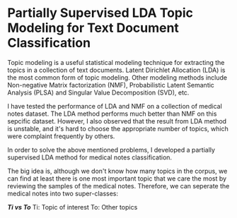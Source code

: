 # Partially Supervised LDA Topic Modeling for Text Document Classification

Topic modeling is a useful statistical modeling technique for extracting the topics in a collection of text documents. Latent Dirichlet Allocation (LDA) is the most common form of topic modeling. Other modeling methods include Non-negative Matrix factorization (NMF), Probabilistic Latent Semantic Analysis (PLSA) and Singular Value Decomposition (SVD), etc.

I have tested the performance of LDA and NMF on a collection of medical notes dataset. The LDA method performs much better than NMF on this sepcific dataset. However, I also observed that the result from LDA method is unstable, and it's hard to choose the appropriate number of topics, which were complaint frequently by others.

In order to solve the above mentioned problems, I developed a partially supervised LDA method for medical notes classification.

The big idea is, although we don't know how many topics in the corpus, we can find at least there is one most important topic that we care the most by reviewing the samples of the medical notes. Therefore, we can seperate the medical notes into two super-classes:

**_Ti vs To_** 
         Ti: Topic of interest
         To: Other topics
         
 
